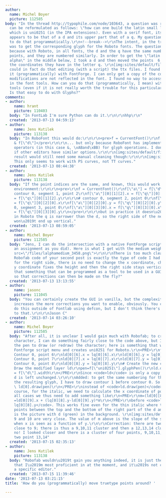 ```yaml
---
author:
  name: Michel Boyer
  picture: 112585
body: "In the thread http://typophile.com/node/103643, a question was raised that
  can be reformulated as follows: \"how can one build the latin small letter alpha?\",
  which is uni0251 (in the IPA extensions). Even with a serif font, its lower part
  appears to be that of a d and its upper part that of a q. My question here is how
  to do that programmatically.\r\n<!--break-->\r\nThe intent, in the tread above,
  was to get the corresponding glyph for the Roboto fonts. The question is interesting
  because with Roboto, in all fonts, the d and the q have the same number of truetype
  points, and they are numbered similarly. In order to get the \"latin small letter
  alpha\" in the middle below, I took a d and then moved the points  6, 7 and 8 at
  the coordinates they have in the letter q. \r\n[img:sites/default/files/old-images/daq-Black3_4307.png]\r\nI
  could in fact do that editing (with a script) the ttx files. I found no way to do
  it (programmatically) with FontForge. I can only get a copy of the contours, the
  modifications are not reflected in the font. I found no way to access those points
  in the font tools. How can you do that (programmatically, I mean) with your professional
  tools (even if it is not really worth the trouble for this particular example).
  Is that easy to do with Glyphs?"
comments:
- author:
    name: hrant
    picture: 110403
  body: "In FontLab I'm sure Python can do it.\r\n\r\nhhp\r\n"
  created: '2013-07-13 04:59:13'
- author:
    name: Jens Kutilek
    picture: 113138
  body: "In RoboFont this would do:\r\n\r\n<pre>f = CurrentFont()\r\nf[\"a\"] = f[\"q\"]
    & f[\"d\"]</pre>\r\n\r\n... but only because RoboFont has implemented the Boolean
    operators (in this case &, \xABand\xBB) for glyph operations. I don\u2019t know
    if other editors have similar options.\r\n\r\n[img:sites/default/files/old-images/glyphmath_4041.png]\r\n\r\nThe
    result would still need some manual cleaning though:\r\n\r\n[img:sites/default/files/old-images/glyphmath-a_3734.png]\r\n\r\nEdit:
    This only seems to work with PS curves, not TT curves."
  created: '2013-07-13 08:44:38'
- author:
    name: Jens Kutilek
    picture: 113138
  body: "If the point indices are the same, and known, this would work in any Robofab
    environment:\r\n\r\n<pre>\r\nf = CurrentFont()\r\nf[\"a\"] = f[\"d\"].copy()\r\n\r\n#
    contour 0, segment 1, point 2\r\nf[\"a\"][0][1][2].x = f[\"q\"][0][1][2].x\r\nf[\"a\"][0][1][2].y
    = f[\"q\"][0][1][2].y\r\n\r\n# contour 0, segment 2, point 0\r\nf[\"a\"][0][2][0].x
    = f[\"q\"][0][2][0].x\r\nf[\"a\"][0][2][0].y = f[\"q\"][0][2][0].y\r\n\r\n# contour
    0, segment 3, point 0\r\nf[\"a\"][0][3][0].x = f[\"q\"][0][3][0].x\r\nf[\"a\"][0][3][0].y
    = f[\"q\"][0][3][0].y\r\n</pre>\r\n\r\nbut in practice it doesn\u2019t because
    in Roboto the q is narrower than the d, so the right side of the new \xABa\xBB
    won\u2019t end up vertical."
  created: '2013-07-13 08:59:05'
- author:
    name: Michel Boyer
    picture: 112585
  body: "Jens, I can do the intersection with a native FontForge script (but not with
    an assignment as you did). Here is what I get with the medium weight:\r\n\r\n<img
    src=\"/files/lalphamedium_3458.png\">\r\n\r\nThere is too much cleaning to do.\r\n\r\nThe
    Robofab code of your second post is exactly the type of code I had in mind. As
    for the right side, there is no need to change the x coordinate, changing the
    y coordinate fixes the height and then the right side stays vertical.\r\n\r\nIs
    that something that can be programmed as a tool to be used in a GUI environment,
    so that corrections can then be made on the fly?"
  created: '2013-07-13 13:13:55'
- author:
    name: jasonc
    picture: 111045
  body: "You can certainly create the GUI in vanilla, but the complexity of the script
    increases the more corrections you want to enable, obviously. You could actually
    do this outside of Fontlab using defcon, but I don't think there's an advantage
    to that.\r\n\r\nJason C"
  created: '2013-07-14 03:26:10'
- author:
    name: Michel Boyer
    picture: 112585
  body: "After all, it is unclear I would gain much with Robofab; to create a new
    character, I can do something fairly close to the code above, but I need to use
    the pen to draw (or redraw) the character; here is something that works from the
    Fontforge script menu and creates uni0251 for Roboto.\r\n<PRE>\r\nf=fontforge.activeFont()\r\nld=f[\"d\"].foreground\r\nlq=f[\"q\"].foreground\r\n#
    Contour 0, point 6\r\nld[0][6].x = lq[0][6].x\r\nld[0][6].y = lq[0][6].y\r\n#
    Contour 0, point 7\r\nld[0][7].x = lq[0][7].x\r\nld[0][7].y = lq[0][7].y\r\n#
    Contour 0, point 8\r\nld[0][8].y = lq[0][8].y\r\n# Create the new character\r\nf.createChar(0x0251,\"uni0251\")\r\n#
    Draw the modified layer ld\r\npen=f[\"uni0251\"].glyphPen()\r\nld.draw(pen)\r\npen=None\r\nf[\"uni0251\"].width
    = f[\"d\"].width\r\n</PRE>\r\nSince <code>ld</code> is only a copy, the character
    d is left unchanged.\r\n\r\nAdded: to get the same numbering for the points in
    the resulting glyph, I have to draw contour 1 before contour 0. So it is\r\n<PRE>\r\nld[1].draw(pen);
    \ ld[0].draw(pen)\r\n</PRE>\r\ninstead of <code>ld.draw(pen)</code>. (weird!)\r\n\r\nOf
    course, for the italic, we need to calculate the x coordinate of point 8. To cover
    all cases we thus need to add something like\r\n<PRE>\r\nm=(ld[0][8].x -ld[0][9].x)*1.0/(ld[0][8].y-ld[0][9].y)\r\nld[0][8].x
    =ld[0][9].x + (lq[0][8].y-ld[0][9].y)*m\r\n</PRE>\r\nbefore <code>ld[0][8].y =
    lq[0][8].y</code>. This works fine even for the thin italic where there are four
    points between the top and the bottom of the right part of the d and q.\r\n\r\nHere
    is the picture with d (green) in the background. \r\n[img:sites/default/files/old-images/segment-9-10_5148.png]\r\nPoints
    9 and 10 are very close. The value of m above is the slope of the segment 8-9
    when x is seen as a function of y.\r\n\r\nCorrection: there are two other points
    close to 9; there is thus a 9,10,11 cluster and then a 12,13,14 cluster. Hmm,
    no! I looked closer and there is a cluster of four points, 9,10,11,12 and then
    two point 13,14"
  created: '2013-07-15 02:35:13'
- author:
    name: Jens Kutilek
    picture: 113138
  body: "Robofab wouldn\u2019t gain you anything indeed, it is just the environment
    that I\u2019m most proficient in at the moment, and it\u2019s not confined to
    a specific editor."
  created: '2013-07-15 11:39:46'
date: '2013-07-13 03:21:15'
title: 'How do you (programmatically) move truetype points around? '

---
```

